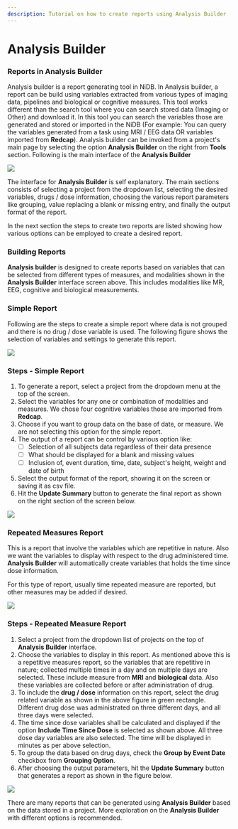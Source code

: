```yaml
---
description: Tutorial on how to create reports using Analysis Builder
---
```


# Analysis Builder

### Reports in Analysis Builder

Analysis builder is a report generating tool in NiDB. In Analysis builder, a report can be build using variables extracted from various types of imaging data, pipelines and biological or cognitive measures. This tool works different than the search tool where you can search stored data (Imaging or Other) and download it. In this tool you can search the variables those are generated and stored or imported in the NiDB (For example: You can query the variables generated from a task using MRI / EEG data OR variables imported from **Redcap**). Analysis builder can be invoked from a project's main page by selecting the option **Analysis Builder** on the right from **Tools** section. Following is the main interface of the **Analysis Builder**

![](<../.gitbook/assets/image (2) (2) (2).png>)

The interface for **Analysis Builder** is self explanatory. The main sections consists of selecting a project from the dropdown list, selecting the desired variables, drugs / dose information, choosing the various report parameters like grouping, value replacing a blank or missing entry, and finally the output format of the report.&#x20;

In the next section the steps to create two reports are listed showing how various options can be employed to create a desired report.&#x20;

### Building Reports

**Analysis builder** is designed to create reports based on variables that can be selected from different types of measures, and modalities shown in the **Analysis Builder** interface screen above. This includes modalities like MR, EEG, cognitive and biological measurements.

### **Simple Report**

Following are the steps to create a simple report where data is not grouped and there is no drug / dose variable is used. The following figure shows the selection of variables and settings to generate this report.

![](<../.gitbook/assets/image (6) (1).png>)

### Steps - Simple Report

1. To generate a report, select a project from the dropdown menu at the top of the screen.
2. Select the variables for any one or combination of modalities and measures. We chose four cognitive variables those are imported from **Redcap**.
3. Choose if you want to group data on the base of date, or measure. We are not selecting this option for the simple report.
4. The output of a report can be control by various option like:
   * [ ] Selection of all subjects data regardless of their data presence
   * [ ] What should be displayed for a blank and missing values
   * [ ] Inclusion of, event duration, time, date, subject's height, weight and date of birth
5. Select the output format of the report, showing it on the screen or saving it as csv file.
6. Hit the **Update Summary** button to generate the final report as shown on the right section of the screen below.

![](<../.gitbook/assets/image (6) (2).png>)

### Repeated Measures Report

This is a report that involve the variables which are repetitive in nature. Also we want the variables to display with respect to the drug administered time. **Analysis Builder** will automatically create variables that holds the time since dose information.&#x20;

For this type of report, usually time repeated measure are reported, but other measures may be added if desired.

![](<../.gitbook/assets/image (3) (5).png>)

### Steps - Repeated Measure Report

1. Select a project from the dropdown list of projects on the top of **Analysis Builder** interface.
2. Choose the variables to display in this report. As mentioned above this is a repetitive measures report, so the variables that are repetitive in nature; collected multiple times in a day and on multiple days are selected. These include measure from **MRI** and **biological** data. Also these variables are collected before or after administration of drug.
3. To include the **drug / dose** information on this report, select the drug related variable as shown in the above figure in green rectangle. Different drug dose was administrated on three different days, and all three days were selected.
4. &#x20;The time since dose variables shall be calculated and displayed if the option **Include Time Since Dose** is selected as shown above. All three dose day variables are also selected. The time will be displayed in minutes as per above selection.
5. To group the data based on drug days, check the **Group by Event Date** checkbox from **Grouping Option**.&#x20;
6. After choosing the output parameters, hit the **Update Summary** button that generates a report as shown in the figure below.&#x20;

![](<../.gitbook/assets/image (2) (2).png>)

There are many reports that can be generated using **Analysis Builder** based on the data stored in a project. More exploration on the **Analysis Builder** with different options is recommended.&#x20;
